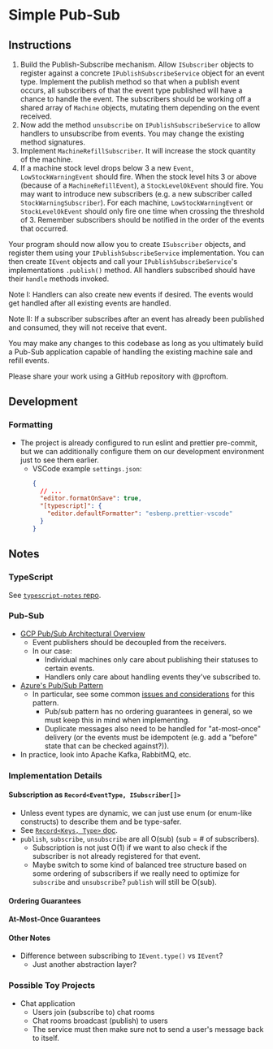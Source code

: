# Simple Pub-Sub

## Instructions

1. Build the Publish-Subscribe mechanism.
   Allow `ISubscriber` objects to register against a concrete `IPublishSubscribeService` object for an event type.
   Implement the publish method so that when a publish event occurs, all subscribers of that the event type published will have a chance to handle the event.
   The subscribers should be working off a shared array of `Machine` objects, mutating them depending on the event received.
2. Now add the method `unsubscribe` on `IPublishSubscribeService` to allow handlers to unsubscribe from events.
   You may change the existing method signatures.
3. Implement `MachineRefillSubscriber`.
   It will increase the stock quantity of the machine.
4. If a machine stock level drops below 3 a new `Event`, `LowStockWarningEvent` should fire.
   When the stock level hits 3 or above (because of a `MachineRefillEvent`), a `StockLevelOkEvent` should fire.
   You may want to introduce new subscribers (e.g. a new subscriber called `StockWarningSubscriber`).
   For each machine, `LowStockWarningEvent` or `StockLevelOkEvent` should only fire one time when crossing the threshold of 3.
   Remember subscribers should be notified in the order of the events that occurred.

Your program should now allow you to create `ISubscriber` objects, and register them using your `IPublishSubscribeService` implementation. You can then create `IEvent` objects and call your `IPublishSubscribeService`'s implementations `.publish()` method. All handlers subscribed should have their `handle` methods invoked.

Note I: Handlers can also create new events if desired. The events would get handled after all existing events are handled.

Note II: If a subscriber subscribes after an event has already been published and consumed, they will not receive that event.

You may make any changes to this codebase as long as you ultimately build a Pub-Sub application capable of handling the existing machine sale and refill events.

Please share your work using a GitHub repository with @proftom.

## Development

### Formatting

- The project is already configured to run eslint and prettier pre-commit, but we can additionally configure them on our development environment just to see them earlier.
  - VSCode example `settings.json`:
    ```json
    {
      // ...
      "editor.formatOnSave": true,
      "[typescript]": {
        "editor.defaultFormatter": "esbenp.prettier-vscode"
      }
    }
    ```

## Notes

### TypeScript

See [`typescript-notes` repo](https://github.com/WaterGenie35/typescript-notes).

### Pub-Sub

- [GCP Pub/Sub Architectural Overview](https://cloud.google.com/pubsub/architecture)
  - Event publishers should be decoupled from the receivers.
  - In our case:
    - Individual machines only care about publishing their statuses to certain events.
    - Handlers only care about handling events they've subscribed to.
- [Azure's Pub/Sub Pattern](https://learn.microsoft.com/en-us/azure/architecture/patterns/publisher-subscriber)
  - In particular, see some common [issues and considerations](https://learn.microsoft.com/en-us/azure/architecture/patterns/publisher-subscriber#issues-and-considerations) for this pattern.
    - Pub/sub pattern has no ordering guarantees in general, so we must keep this in mind when implementing.
    - Duplicate messages also need to be handled for "at-most-once" delivery (or the events must be idempotent (e.g. add a "before" state that can be checked against?)).
- In practice, look into Apache Kafka, RabbitMQ, etc.

### Implementation Details

#### Subscription as `Record<EventType, ISubscriber[]>`

- Unless event types are dynamic, we can just use enum (or enum-like constructs) to describe them and be type-safer.
- See [`Record<Keys, Type>` doc](https://www.typescriptlang.org/docs/handbook/utility-types.html#recordkeys-type).
- `publish`, `subscribe`, `unsubscribe` are all O(sub) (sub = # of subscribers).
  - Subscription is not just O(1) if we want to also check if the subscriber is not already registered for that event.
  - Maybe switch to some kind of balanced tree structure based on some ordering of subscribers if we really need to optimize for `subscribe` and `unsubscribe`? `publish` will still be O(sub).

#### Ordering Guarantees

#### At-Most-Once Guarantees

#### Other Notes

- Difference between subscribing to `IEvent.type()` vs `IEvent`?
  - Just another abstraction layer?

### Possible Toy Projects

- Chat application
  - Users join (subscribe to) chat rooms
  - Chat rooms broadcast (publish) to users
  - The service must then make sure not to send a user's message back to itself.
